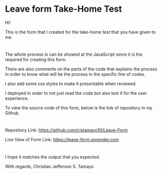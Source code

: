 # Leave form Take-Home Test
Hi!

This is the form that I created for the take-home test that you have given to me.
#
The whole process is can be showed at the JavaScript since it is the required for creating this form. 

There are also comments on the parts of the code that explains the process in order to know what will be the process in the specific line of codes.

I also add some css styles to make it presentable when reviewed.

I deployed in order to not just read the code but also test it for the user experience.

To view the source code of this form, below is the link of repository in my Github.

#
Repository Link:
https://github.com/cjstamayo10/Leave-Form

Live View of Form Link:
https://leave-form.onrender.com

#
I hope it matches the output that you expected. 

With regards, 
Christian Jefferson S. Tamayo
